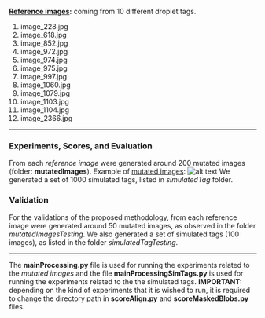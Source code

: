 **[Reference images](https://github.com/monicarenas4/SShImageProcessing/tree/master/referenceImages):** coming from 10 different droplet tags.
1. image_228.jpg
1. image_618.jpg
1. image_852.jpg
1. image_972.jpg
1. image_974.jpg
1. image_975.jpg
1. image_997.jpg
1. image_1060.jpg
1. image_1079.jpg
1. image_1103.jpg
1. image_1104.jpg
1. image_2366.jpg
********
### Experiments, Scores, and Evaluation
From each *reference image* were generated around 200 mutated images (folder: **mutatedImages**).
 Example of [mutated images](https://github.com/monicarenas4/SShImageProcessing/tree/master/mutatedImages/Image_1104):
![alt text](https://github.com/monicarenas4/SShImageProcessing/blob/master/RefMut.png)
We generated a set of 1000 simulated tags, listed in *simulatedTag* folder. 

### Validation
For the validations of the proposed methodology, from each reference image were generated around 50 mutated images,
as observed in the folder *mutatedImagesTesting*. We also generated a set of simulated tags (100 images), 
as listed in the folder *simulatedTagTesting*.

****

The **mainProcessing.py** file is used for running the experiments related to the *mutated images*
and the file **mainProcessingSimTags.py** is used for running the experiments related to the the 
simulated tags. **IMPORTANT:** depending on the kind of experiments that it is wished to run, it is required
to change the directory path in **scoreAlign.py** and **scoreMaskedBlobs.py** files.